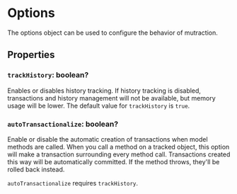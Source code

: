 # Options

The options object can be used to configure the behavior of mutraction.

## Properties

### `trackHistory`: boolean? 

Enables or disables history tracking.  If history tracking is disabled, transactions and history management will not be available, but memory usage will be lower.  The default value for `trackHistory` is `true`.

### `autoTransactionalize`: boolean?

Enable or disable the automatic creation of transactions when model methods are called.  When you call a method on a tracked object, this option will make a transaction surrounding every method call.  Transactions created this way will be automatically committed.  If the method throws, they'll be rolled back instead.

`autoTransactionalize` requires `trackHistory`.